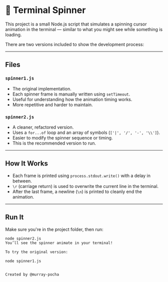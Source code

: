 # 🔄 Terminal Spinner

This project is a small Node.js script that simulates a spinning cursor animation in the terminal — similar to what you might see while something is loading.

There are two versions included to show the development process:

---

## Files

### `spinner1.js`
- The original implementation.
- Each spinner frame is manually written using `setTimeout`.
- Useful for understanding how the animation timing works.
- More repetitive and harder to maintain.

### `spinner2.js`
- A cleaner, refactored version.
- Uses a `for...of` loop and an array of symbols (`['|', '/', '-', '\\']`).
- Easier to modify the spinner sequence or timing.
- This is the recommended version to run.

---

## How It Works

- Each frame is printed using `process.stdout.write()` with a delay in between.
- `\r` (carriage return) is used to overwrite the current line in the terminal.
- After the last frame, a newline (`\n`) is printed to cleanly end the animation.

---

## Run It

Make sure you're in the project folder, then run:

```bash
node spinner2.js
You’ll see the spinner animate in your terminal!

To try the original version:

node spinner1.js


Created by @murray-pocha